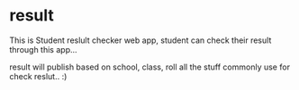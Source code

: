 # result


This is Student reslult checker web app, student can check their result through this app... 

result will publish based on school, class, roll all the stuff commonly use for check reslut..   :)

